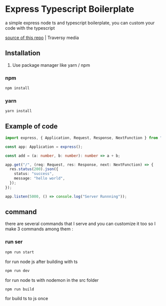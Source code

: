 # Express Typescript Boilerplate

a simple express node ts and typescript boilerplate, you can custom your code with the typescript

[source of this repo](https://youtu.be/zRo2tvQpus8) | Traversy media

## Installation

1. Use package manager like yarn / npm

### npm

```bash
npm install
```

### yarn

```bash
yarn install
```

## Example of code

```typescript
import express, { Application, Request, Response, NextFunction } from "express";

const app: Application = express();

const add = (a: number, b: number): number => a + b;

app.get("/", (req: Request, res: Response, next: NextFunction) => {
  res.status(200).json({
    status: "success",
    message: "hello world",
  });
});

app.listen(5000, () => console.log("Server Runnning"));
```

## command

there are several commands that I serve and you can customize it too so I make 3 commands among them :

### run ser

```bash
npm run start
```

for run node js after building with ts

```bash
npm run dev
```

for run node ts with nodemon in the src folder

```bash
npm run build
```

for build ts to js once
